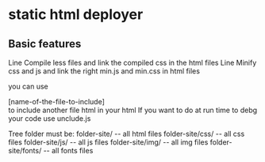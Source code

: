 # static html deployer

## Basic features

Line Compile less files and link the compiled css in the html files
Line Minify css and js and link the right min.js and min.css in html files

you can use <div class="include">[name-of-the-file-to-include]</div>
to include another file html in your html
If you want to do at run time to debg your code use unclude.js

Tree folder must be:
folder-site/ -- all html files
folder-site/css/ -- all css files
folder-site/js/ -- all js files
folder-site/img/ -- all img files
folder-site/fonts/ -- all fonts files